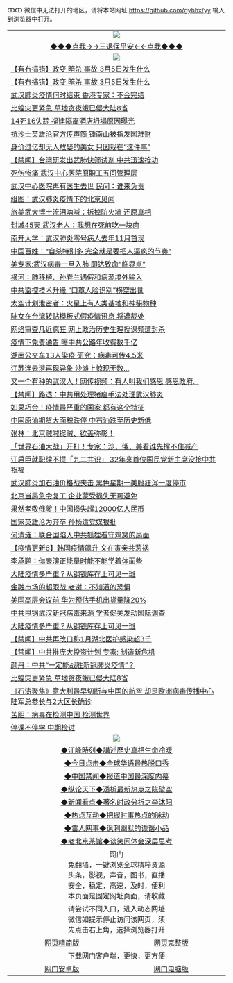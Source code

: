 ↀↀ 微信中无法打开的地区，请将本站网址 https://github.com/gyhhx/yy 输入到浏览器中打开。 

 <table>
  <tr>
    <td colspan="2" align=center><img src="https://github.com/gyhhx/image-upload/blob/master/3t%20(1).jpg"></td>
 </tr>
 <tr><td colspan="2" align="center"><a href="https://xball.casa/oo.aspx?name=ogQuit&key=eqxowaguscvmxdgc&from=yy">◆◆◆点我→→三退保平安←←点我◆◆◆</a></td></tr>
  <tr>
    <td colspan="2" align=center><img src="https://cdn.jsdelivr.net/gh/gyoupiodf/im1/%E7%BD%91%E9%97%A8%E6%96%B0%E9%97%BB1.jpg"></td>
 </tr>
<tr><td colspan="2" align="left"><a href="https://xball.casa/oo.aspx?name=c1141331&key=eqxowaguscvmxdgc&from=yy">【有冇搞错】政变 暗杀 事故 3月5日发生什么</a></td></tr>
<tr><td colspan="2" align="left"><a href="https://xball.casa/oo.aspx?name=c1141395&key=eqxowaguscvmxdgc&from=yy">【有冇搞错】政变 暗杀 事故 3月5日发生什么</a></td></tr>
<tr><td colspan="2" align="left"><a href="https://xball.casa/oo.aspx?name=c1141336&key=eqxowaguscvmxdgc&from=yy">武汉肺炎疫情何时结束 香港专家：不会完结</a></td></tr>
<tr><td colspan="2" align="left"><a href="https://xball.casa/oo.aspx?name=c1141211&key=eqxowaguscvmxdgc&from=yy">比蝗灾更紧急 草地贪夜蛾已侵大陆8省</a></td></tr>
<tr><td colspan="2" align="left"><a href="https://xball.casa/oo.aspx?name=c1141296&key=eqxowaguscvmxdgc&from=yy">14死16失踪 福建隔离酒店坍塌原因曝光</a></td></tr>
<tr><td colspan="2" align="left"><a href="https://xball.casa/oo.aspx?name=c1141309&key=eqxowaguscvmxdgc&from=yy">抗沙士英雄沦官方传声筒 锺南山被指发国难财</a></td></tr>
<tr><td colspan="2" align="left"><a href="https://xball.casa/oo.aspx?name=c1141354&key=eqxowaguscvmxdgc&from=yy">身价过亿却无人敢娶的美女 只因栽在“这件事”</a></td></tr>
<tr><td colspan="2" align="left"><a href="https://xball.casa/oo.aspx?name=c1141328&key=eqxowaguscvmxdgc&from=yy">【禁闻】台湾研发出武肺快筛试剂 中共迅速抢功</a></td></tr>
<tr><td colspan="2" align="left"><a href="https://xball.casa/oo.aspx?name=c1141222&key=eqxowaguscvmxdgc&from=yy">死伤惨痛 武汉中心医院原职工五问管理层</a></td></tr>
<tr><td colspan="2" align="left"><a href="https://xball.casa/oo.aspx?name=c1141297&key=eqxowaguscvmxdgc&from=yy">武汉中心医院再有医生去世 民间：谁来负责</a></td></tr>
<tr><td colspan="2" align="left"><a href="https://xball.casa/oo.aspx?name=c1141333&key=eqxowaguscvmxdgc&from=yy">组图：武汉肺炎疫情下的北京见闻</a></td></tr>
<tr><td colspan="2" align="left"><a href="https://xball.casa/oo.aspx?name=c1141332&key=eqxowaguscvmxdgc&from=yy">旅美武大博士流泪呐喊：拆掉防火墙 还原真相</a></td></tr>
<tr><td colspan="2" align="left"><a href="https://xball.casa/oo.aspx?name=c1141295&key=eqxowaguscvmxdgc&from=yy">封城45天 武汉老人：我想在死前吃一块肉</a></td></tr>
<tr><td colspan="2" align="left"><a href="https://xball.casa/oo.aspx?name=c1141314&key=eqxowaguscvmxdgc&from=yy">南开大学：武汉肺炎零号病人去年11月首现</a></td></tr>
<tr><td colspan="2" align="left"><a href="https://xball.casa/oo.aspx?name=c1141337&key=eqxowaguscvmxdgc&from=yy">中国百姓：“自杀特别多 完全就是要把人逼疯的节奏”</a></td></tr>
<tr><td colspan="2" align="left"><a href="https://xball.casa/oo.aspx?name=c1141223&key=eqxowaguscvmxdgc&from=yy">美专家:武汉病毒一旦入肺 即达致命“临界点”</a></td></tr>
<tr><td colspan="2" align="left"><a href="https://xball.casa/oo.aspx?name=c1141327&key=eqxowaguscvmxdgc&from=yy">横河：肺移植、孙春兰遇假和病源境外输入</a></td></tr>
<tr><td colspan="2" align="left"><a href="https://xball.casa/oo.aspx?name=c1141313&key=eqxowaguscvmxdgc&from=yy">中共监控技术升级 “口罩人脸识别”横空出世</a></td></tr>
<tr><td colspan="2" align="left"><a href="https://xball.casa/oo.aspx?name=c1141356&key=eqxowaguscvmxdgc&from=yy">太空计划泄密者：火星上有人类基地和神秘物种</a></td></tr>
<tr><td colspan="2" align="left"><a href="https://xball.casa/oo.aspx?name=c1141200&key=eqxowaguscvmxdgc&from=yy">陆女在台湾转贴模板式假疫情讯息 将遭裁处</a></td></tr>
<tr><td colspan="2" align="left"><a href="https://xball.casa/oo.aspx?name=c1141212&key=eqxowaguscvmxdgc&from=yy">网络审查几近疯狂 网上政治历史生理授课频遭封杀</a></td></tr>
<tr><td colspan="2" align="left"><a href="https://xball.casa/oo.aspx?name=c1141272&key=eqxowaguscvmxdgc&from=yy">疫情下免费通告 曝中共公路年收费数千亿</a></td></tr>
<tr><td colspan="2" align="left"><a href="https://xball.casa/oo.aspx?name=c1141271&key=eqxowaguscvmxdgc&from=yy">湖南公交车13人染疫 研究：病毒可传4.5米</a></td></tr>
<tr><td colspan="2" align="left"><a href="https://xball.casa/oo.aspx?name=c1141384&key=eqxowaguscvmxdgc&from=yy">江苏连云港再现异象 沙滩上惊现无数...</a></td></tr>
<tr><td colspan="2" align="left"><a href="https://xball.casa/oo.aspx?name=c1141382&key=eqxowaguscvmxdgc&from=yy">又一个有种的武汉人！网传视频：有人叫我们感恩 感恩政府…</a></td></tr>
<tr><td colspan="2" align="left"><a href="https://xball.casa/oo.aspx?name=c1141329&key=eqxowaguscvmxdgc&from=yy">【禁闻】路透：中共用处理猪瘟手法处理武汉肺炎</a></td></tr>
<tr><td colspan="2" align="left"><a href="https://xball.casa/oo.aspx?name=c1141386&key=eqxowaguscvmxdgc&from=yy">如果巧合！疫情最严重的国家 都有这个特征</a></td></tr>
<tr><td colspan="2" align="left"><a href="https://xball.casa/oo.aspx?name=c1141334&key=eqxowaguscvmxdgc&from=yy">中国原油期货大面积跌停 中石油跌至历史新低</a></td></tr>
<tr><td colspan="2" align="left"><a href="https://xball.casa/oo.aspx?name=c1141224&key=eqxowaguscvmxdgc&from=yy">张林：北京贼喊捉贼、欲盖弥彰！</a></td></tr>
<tr><td colspan="2" align="left"><a href="https://xball.casa/oo.aspx?name=c1141218&key=eqxowaguscvmxdgc&from=yy">「世界石油大战」开打！专家：沙、俄、美看谁先撑不住减产</a></td></tr>
<tr><td colspan="2" align="left"><a href="https://xball.casa/oo.aspx?name=c1141306&key=eqxowaguscvmxdgc&from=yy">江启臣就职续不提「九二共识」 32年来首位国民党新主席没接中共祝福</a></td></tr>
<tr><td colspan="2" align="left"><a href="https://xball.casa/oo.aspx?name=c1141310&key=eqxowaguscvmxdgc&from=yy">武汉肺炎加石油价格战夹击 黑色星期一美股狂泻一度停市</a></td></tr>
<tr><td colspan="2" align="left"><a href="https://xball.casa/oo.aspx?name=c1141315&key=eqxowaguscvmxdgc&from=yy">北京当局急令复工 企业蒙受损失无可避免</a></td></tr>
<tr><td colspan="2" align="left"><a href="https://xball.casa/oo.aspx?name=c1141251&key=eqxowaguscvmxdgc&from=yy">果然孝敬俄爹！中国损失超12000亿人民币</a></td></tr>
<tr><td colspan="2" align="left"><a href="https://xball.casa/oo.aspx?name=c1141287&key=eqxowaguscvmxdgc&from=yy">国家英雄沦为弃卒 孙杨遭党媒狠批</a></td></tr>
<tr><td colspan="2" align="left"><a href="https://xball.casa/oo.aspx?name=c1141275&key=eqxowaguscvmxdgc&from=yy">何清涟：联合国陷入中共狐狸看守鸡窝的局面</a></td></tr>
<tr><td colspan="2" align="left"><a href="https://xball.casa/oo.aspx?name=c1141344&key=eqxowaguscvmxdgc&from=yy">【疫情更新6】韩国疫情飙升 文在寅亲共惹祸</a></td></tr>
<tr><td colspan="2" align="left"><a href="https://xball.casa/oo.aspx?name=c1141232&key=eqxowaguscvmxdgc&from=yy">李承鹏：你表演正能量时能不能学着体面些</a></td></tr>
<tr><td colspan="2" align="left"><a href="https://xball.casa/oo.aspx?name=c1141231&key=eqxowaguscvmxdgc&from=yy">大陆疫情多严重？从钢铁库存上可见一斑</a></td></tr>
<tr><td colspan="2" align="left"><a href="https://xball.casa/oo.aspx?name=c1141215&key=eqxowaguscvmxdgc&from=yy">金融市场的超限战 老谢：不知道的恐惧</a></td></tr>
<tr><td colspan="2" align="left"><a href="https://xball.casa/oo.aspx?name=c1141298&key=eqxowaguscvmxdgc&from=yy">美国高层会议前 华为预估手机出货量降20%</a></td></tr>
<tr><td colspan="2" align="left"><a href="https://xball.casa/oo.aspx?name=c1141238&key=eqxowaguscvmxdgc&from=yy">中共甩锅武汉新冠病毒来源 学者促美发动国际调查</a></td></tr>
<tr><td colspan="2" align="left"><a href="https://xball.casa/oo.aspx?name=c1141265&key=eqxowaguscvmxdgc&from=yy">大陆疫情多严重？从钢铁库存上可见一斑</a></td></tr>
<tr><td colspan="2" align="left"><a href="https://xball.casa/oo.aspx?name=c1141330&key=eqxowaguscvmxdgc&from=yy">【禁闻】中共再改口称1月湖北医护感染超3千</a></td></tr>
<tr><td colspan="2" align="left"><a href="https://xball.casa/oo.aspx?name=c1141345&key=eqxowaguscvmxdgc&from=yy">【禁闻】中共推庞大投资计划 专家: 制造新危机</a></td></tr>
<tr><td colspan="2" align="left"><a href="https://xball.casa/oo.aspx?name=c1141274&key=eqxowaguscvmxdgc&from=yy">颜丹：中共“一定能战胜新冠肺炎疫情”？</a></td></tr>
<tr><td colspan="2" align="left"><a href="https://xball.casa/oo.aspx?name=c1141262&key=eqxowaguscvmxdgc&from=yy">比蝗灾更紧急 草地贪夜蛾已侵大陆8省</a></td></tr>
<tr><td colspan="2" align="left"><a href="https://xball.casa/oo.aspx?name=c1141347&key=eqxowaguscvmxdgc&from=yy">《石涛聚焦》意大利最早切断与中国的航空 却是欧洲病毒传播中心 陆军总参长与2大区长确诊</a></td></tr>
<tr><td colspan="2" align="left"><a href="https://xball.casa/oo.aspx?name=c1141339&key=eqxowaguscvmxdgc&from=yy">苦胆：病毒在检测中国 检测世界</a></td></tr>
<tr><td colspan="2" align="left"><a href="https://xball.casa/oo.aspx?name=c1141357&key=eqxowaguscvmxdgc&from=yy">停课不停学 中期检讨</a></td></tr>
 
 <tr>
   <td colspan="2" align=center><img src="https://cdn.jsdelivr.net/gh/gyoupiodf/im1/jf-1.jpg"></td>
  </tr>
   <tr>
   <td colspan="2" align=center> 
<a href="https://xball.casa/oo.aspx?name=c922850&key=eqxowaguscvmxdgc&from=yy&tag=9877">◆江峰時刻◆講述歷史真相生命冷暖</a><br/>
    </td>
  </tr>
   <tr>
   <td colspan="2" align=center> 
<a href="https://xball.casa/oo.aspx?name=c816850&key=eqxowaguscvmxdgc&from=yy&tag=9877">◆今日点击◆全球华语最热脱口秀</a><br/>
    </td>
  </tr>
  <tr>
  <td colspan="2" align=center>
<a href="https://xball.casa/oo.aspx?name=c816860&key=eqxowaguscvmxdgc&from=yy&tag=99733110">◆中国禁闻◆报道中国最深度内幕</a><br/>
   </tr>
  <tr>
     <td colspan="2" align=center>
<a href="https://xball.casa/oo.aspx?name=c816855&key=eqxowaguscvmxdgc&from=yy&tag=997110">◆纵论天下◆透析最新热点之陈破空</a><br/>
   </tr>
   <tr>
      <td colspan="2" align=center>
<a href="https://xball.casa/oo.aspx?name=c838308&key=eqxowaguscvmxdgc&from=yy&tag=9973110">◆新闻看点◆著名时政分析之李沐阳</a><br/>
   </tr>
   <tr>
     <td colspan="2" align=center>
<a href="https://xball.casa/oo.aspx?name=c816852&key=eqxowaguscvmxdgc&from=yy&tag=9733110">◆热点互动◆把握时事热点的脉动</a><br/>
   </tr>
   <tr>
      <td colspan="2" align=center>
<a href="https://xball.casa/oo.aspx?name=c816694&key=eqxowaguscvmxdgc&from=yy&tag=93310">◆雷人网事◆讽刺幽默的诙谐小品</a><br/>
   </tr>
   <tr>
    <td colspan="2" align=center>
<a href="https://xball.casa/oo.aspx?name=c816650&key=eqxowaguscvmxdgc&from=yy&tag=9973110">◆老北京茶馆◆谈笑间体会深层思考</a><br/>
   </tr>
<tr>
    <td colspan="2" align="center">网门<br/>免翻墙，一键浏览全球精粹资源<br/>头条，影视，声音，图书，直播<br/>安全，稳定，高速，及时，便利<br/>本页面是固定网址页面，请收藏</td>
  <tr>
  <tr>
    <td colspan="2" align="center">请尝试不同入口，进入动态网址<br/>微信如提示停止访问该网页，须<br/>先点击右上角，选择浏览器打开</td>
  <tr>  
  <tr>
    <td align="center"><a href="https://gitcdn.xyz/repo/otiny/up/master/show002.htm">网页精简版</a></td>
    <td align="center"><a href="https://gitcdn.xyz/repo/otiny/up/master/show001.htm">网页完整版</a></td>
  </tr>
  <tr>
    <td colspan="2" align="center">下载网门客户端，更快，更方便</td>
  <tr>
  <tr>
    <td align="center"><a href="https://raw.githubusercontent.com/opipe/up/master/oGatea.apk">网门安卓版</a></td>
    <td align="center"><a href="https://raw.githubusercontent.com/opipe/up/master/oGate.zip">网门电脑版</a></td>
  </tr>

</table>

